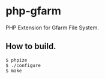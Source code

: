 php-gfarm
=========

PHP Extension for Gfarm File System.

## How to build.
    $ phpize
    $ ./configure
    $ make
